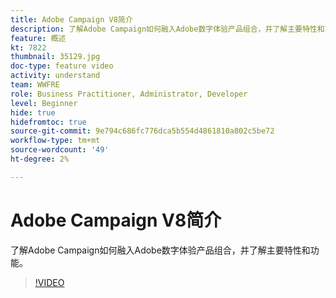 ```yaml
---
title: Adobe Campaign V8简介
description: 了解Adobe Campaign如何融入Adobe数字体验产品组合，并了解主要特性和功能。
feature: 概述
kt: 7822
thumbnail: 35129.jpg
doc-type: feature video
activity: understand
team: WWFRE
role: Business Practitioner, Administrator, Developer
level: Beginner
hide: true
hidefromtoc: true
source-git-commit: 9e794c686fc776dca5b554d4861810a802c5be72
workflow-type: tm+mt
source-wordcount: '49'
ht-degree: 2%

---
```



# Adobe Campaign V8简介

了解Adobe Campaign如何融入Adobe数字体验产品组合，并了解主要特性和功能。

>[!VIDEO](https://video.tv.adobe.com/v/35129?quality=12)

